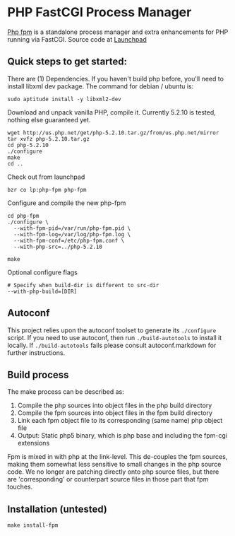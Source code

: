 # PHP FastCGI Process Manager

[Php fpm](http://php-fpm.org/Main_Page) is a standalone process manager and extra enhancements for PHP running via FastCGI. Source code at [Launchpad](https://launchpad.net/php-fpm)

## Quick steps to get started:

There are (1) Dependencies. If you haven't build php before, you'll need to install libxml dev package. The command for debian / ubuntu is:

	sudo aptitude install -y libxml2-dev

Download and unpack vanilla PHP, compile it. Currently 5.2.10 is tested, nothing else guaranteed yet.

	wget http://us.php.net/get/php-5.2.10.tar.gz/from/us.php.net/mirror
	tar xvfz php-5.2.10.tar.gz
	cd php-5.2.10
	./configure
	make
	cd ..

Check out from launchpad

	bzr co lp:php-fpm php-fpm

Configure and compile the new php-fpm

	cd php-fpm
	./configure \
	  --with-fpm-pid=/var/run/php-fpm.pid \
	  --with-fpm-log=/var/log/php-fpm.log \
	  --with-fpm-conf=/etc/php-fpm.conf \
	  --with-php-src=../php-5.2.10

	make

Optional configure flags

	# Specify when build-dir is different to src-dir
	--with-php-build=[DIR]

## Autoconf

This project relies upon the autoconf toolset to generate its `./configure` script. If you need to use autoconf, then run `./build-autotools` to install it locally. If `./build-autotools` fails please consult autoconf.markdown for further instructions.

## Build process

The make process can be described as:

 1) Compile the php sources into object files in the php build directory
 2) Compile the fpm sources into object files in the fpm build directory
 3) Link each fpm object file to its corresponding (same name) php object file
 4) Output: Static php5 binary, which is php base and including the fpm-cgi extensions

Fpm is mixed in with php at the link-level. This de-couples the fpm sources, making them somewhat less sensitive to small changes in the php source code. We no longer are patching directly onto php source files, but there are 'corresponding' or counterpart source files in those part that fpm touches.

## Installation (untested)

	make install-fpm

